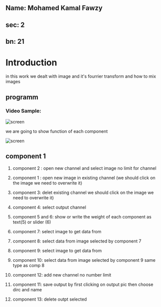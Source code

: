 
## Name: Mohamed Kamal Fawzy
## sec: 2
## bn: 21

# Introduction 

in this work we dealt with image and it's fourrier transform and how to mix images


## programm

### Video Sample:


![screen](/assets/sample.gif)

we are going to show function of each component

![screen](/assets/Screenshot(84).png)


## component 1

1. component 2 : open new channel and select image no limit for channel

2. component 1 : open new image in existing channel  (we should click on the image we need to overwrite it)

3. component 3: delet existing channel we should click on the image we need to overwrite it)

4. component 4: select output channel

5. component 5  and 6: show or write  the weight  of each component as text(5) or slider (6)

6. component 7: select image to get data from 

7. component 8: select data from image selected by component 7

8. component 9: select image to get data from 

9. component 10: select data from image selected by component 9 same type as comp 8

10. component 12: add new channel  no number limit

11. component 11: save output by first clicking on output pic then choose dirc and name

12. component 13: delete outpt selected
